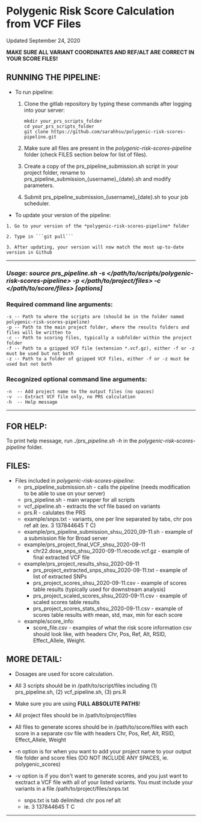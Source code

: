 # Polygenic Risk Score Calculation from VCF Files
Updated September 24, 2020

**MAKE SURE ALL VARIANT COORDINATES AND REF/ALT ARE CORRECT IN YOUR SCORE FILES!**


## RUNNING THE PIPELINE:

  * To run pipeline:
  
    1. Clone the gitlab repository by typing these commands after logging into your server:
    
        ```
        mkdir your_prs_scripts_folder
        cd your_prs_scripts_folder
        git clone https://github.com/sarahhsu/polygenic-risk-scores-pipeline.git
        ```
        
    2. Make sure all files are present in the *polygenic-risk-scores-pipeline* folder (check FILES section below for list of files).

    3. Create a copy of the prs_pipeline_submission.sh script in your project folder, rename to prs_pipeline_submission_{username}_{date}.sh and modify parameters.

    4. Submit prs_pipeline_submission_{username}_{date}.sh to your job scheduler.
    
   * To update your version of the pipeline:
   
    1. Go to your version of the *polygenic-risk-scores-pipeline* folder 
    
    2. Type in ```git pull```
    
    3. After updating, your version will now match the most up-to-date version in Github
  
--------------------------------------------------------------------------------------------------------------------------------------
 
### *Usage: source prs_pipeline.sh -s </path/to/scripts/polygenic-risk-scores-pipeline> -p </path/to/project/files> -c </path/to/score/files> [options]*

### Required command line arguments:
    -s -- Path to where the scripts are (should be in the folder named polygenic-risk-scores-pipeline)
    -p -- Path to the main project folder, where the results folders and files will be written to 
    -c -- Path to scoring files, typically a subfolder within the project folder
    -f -- Path to a gzipped VCF file (extension *.vcf.gz), either -f or -z must be used but not both
    -z -- Path to a folder of gzipped VCF files, either -f or -z must be used but not both

### Recognized optional command line arguments:
    -n  -- Add project name to the output files (no spaces)
    -v  -- Extract VCF file only, no PRS calculation
    -h  -- Help message
 
--------------------------------------------------------------------------------------------------------------------------------------
## FOR HELP:

  To print help message, run *./prs_pipeline.sh -h* in the *polygenic-risk-scores-pipeline* folder.
  
## FILES:
  
  * Files included in *polygenic-risk-scores-pipeline*:
    * prs_pipeline_submission.sh - calls the pipeline (needs modification to be able to use on your server)
    * prs_pipeline.sh - main wrapper for all scripts
    * vcf_pipeline.sh - extracts the vcf file based on variants
    * prs.R - calulates the PRS
    * example/snps.txt - variants, one per line separated by tabs, chr <tab> pos <tab> ref <tab> alt (ex. 3 <tab> 137844645 <tab> T <tab> C)
    * example/prs_pipeline_submission_shsu_2020_09-11.sh - example of a submission file for Broad server
    * example/prs_project_final_VCF_shsu_2020-09-11
      * chr22.dose_snps_shsu_2020-09-11.recode.vcf.gz - example of final extracted VCF file
    * example/prs_project_results_shsu_2020-09-11
      * prs_project_extracted_snps_shsu_2020-09-11.txt - example of list of extracted SNPs
      * prs_project_scores_shsu_2020-09-11.csv - example of scores table results (typically used for downstream analysis)
      * prs_project_scaled_scores_shsu_2020-09-11.csv - example of scaled scores table results
      * prs_project_scores_stats_shsu_2020-09-11.csv - example of scores table results with mean, std, max, min for each score
    * example/score_info:
      * score_file.csv - examples of what the risk score information csv should look like, with headers Chr, Pos, Ref, Alt, RSID, Effect_Allele, Weight.
      
## MORE DETAIL:

* Dosages are used for score calculation.

* All 3 scripts should be in /path/to/script/files including (1) prs_pipeline.sh, (2) vcf_pipeline.sh, (3) prs.R

* Make sure you are using **FULL ABSOLUTE PATHS**! 

* All project files should be in /path/to/project/files
  
* All files to generate scores should be in /path/to/score/files with each score in a separate csv file with headers Chr, Pos, Ref, Alt, RSID, Effect_Allele, Weight

* -n option is for when you want to add your project name to your output file folder and score files (DO NOT INCLUDE ANY SPACES, ie. polygenic_scores)

* -v option is if you don't want to generate scores, and you just want to exctract a VCF file with all of your listed variants. You must include your variants in a file /path/to/project/files/snps.txt
  * snps.txt is tab delimited: chr <tab> pos <tab> ref <tab> alt 
  * ie. 3 <tab> 137844645 <tab> T <tab> C
  
 --------------------------------------------------------------------------------------------------------------------------------------


